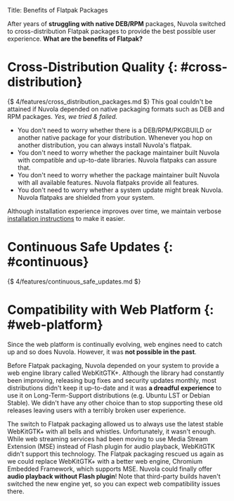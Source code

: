 Title: Benefits of Flatpak Packages

After years of **struggling with native DEB/RPM** packages, Nuvola switched to cross-distribution Flatpak packages to
provide the best possible user experience. **What are the benefits of Flatpak?**

Cross-Distribution Quality {: #cross-distribution}
==========================

{$ 4/features/cross_distribution_packages.md $} This goal couldn't be attained if Nuvola depended on native
packaging formats such as DEB and RPM packages. *Yes, we tried & failed.*

  * You don't need to worry whether there is a DEB/RPM/PKGBUILD or another native package for your distribution.
    Whenever you hop on another distribution, you can always install Nuvola's flatpak.
  * You don't need to worry whether the package maintainer built Nuvola with compatible and up-to-date libraries.
    Nuvola flatpaks can assure that.
  * You don't need to worry whether the package maintainer built Nuvola with all available features.
    Nuvola flatpaks provide all features.
  * You don't need to worry whether a system update might break Nuvola. Nuvola flatpaks are shielded from your system.

Although installation experience improves over time, we maintain verbose [installation instructions](/index/)
to make it easier.

Continuous Safe Updates {: #continuous}
=======================

{$ 4/features/continuous_safe_updates.md $}

Compatibility with Web Platform {: #web-platform}
===============================

Since the web platform is continually evolving, web engines need to catch up and so does Nuvola.
However, it was **not possible in the past**.

Before Flatpak packaging, Nuvola depended on your system to provide a web engine library called WebKitGTK+.
Although the library had constantly been improving, releasing bug fixes and security updates monthly,
most distributions didn't keep it up-to-date and it was **a dreadful experience** to use it on Long-Term-Support
distributions (e.g. Ubuntu LST or Debian Stable). We didn't have any other choice than to stop supporting
these old releases leaving users with a terribly broken user experience.

The switch to Flatpak packaging allowed us to always use the latest stable WebKitGTK+ with all bells and whistles.
Unfortunately, it wasn't enough. While web streaming services had been moving to use Media Stream Extension (MSE)
instead of Flash plugin for audio playback, WebKitGTK didn't support this technology. The Flatpak packaging rescued
us again as we could replace WebKitGTK+ with a better web engine, Chromium Embedded Framework, which supports MSE.
Nuvola could finally offer **audio playback without Flash plugin**! Note that third-party builds haven't switched
the new engine yet, so you can expect web compatibility issues there.
